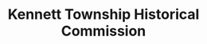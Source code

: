 ---
layout: repo
title: "Kennett Township Historical Commission"
id: 13702
permalink: repos/13702/
---